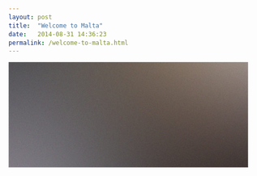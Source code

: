 ```yaml
---
layout: post
title:  "Welcome to Malta"
date:   2014-08-31 14:36:23
permalink: /welcome-to-malta.html
---
```

<span class="image featured">
    <img src="/images/pic01.jpg" alt="">
</span>
